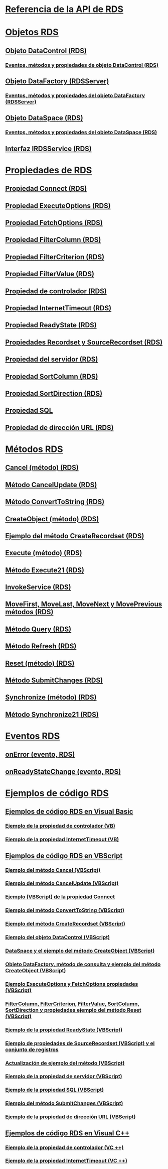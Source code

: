 # [Referencia de la API de RDS](rds-api-reference.md)

# [Objetos RDS](rds-objects.md)
## [Objeto DataControl (RDS)](datacontrol-object-rds.md)
### [Eventos, métodos y propiedades de objeto DataControl (RDS)](datacontrol-object-rds-properties-methods-and-events.md)
## [Objeto DataFactory (RDSServer)](datafactory-object-rdsserver.md)
### [Eventos, métodos y propiedades del objeto DataFactory (RDSServer)](datafactory-object-rdsserver-properties-methods-and-events.md)
## [Objeto DataSpace (RDS)](dataspace-object-rds.md)
### [Eventos, métodos y propiedades del objeto DataSpace (RDS)](dataspace-object-rds-properties-methods-and-events.md)
## [Interfaz IRDSService (RDS)](irdsservice-interface-rds.md)

# [Propiedades de RDS](rds-properties.md)
## [Propiedad Connect (RDS)](connect-property-rds.md)
## [Propiedad ExecuteOptions (RDS)](executeoptions-property-rds.md)
## [Propiedad FetchOptions (RDS)](fetchoptions-property-rds.md)
## [Propiedad FilterColumn (RDS)](filtercolumn-property-rds.md)
## [Propiedad FilterCriterion (RDS)](filtercriterion-property-rds.md)
## [Propiedad FilterValue (RDS)](filtervalue-property-rds.md)
## [Propiedad de controlador (RDS)](handler-property-rds.md)
## [Propiedad InternetTimeout (RDS)](internettimeout-property-rds.md)
## [Propiedad ReadyState (RDS)](readystate-property-rds.md)
## [Propiedades Recordset y SourceRecordset (RDS)](recordset-sourcerecordset-properties-rds.md)
## [Propiedad del servidor (RDS)](server-property-rds.md)
## [Propiedad SortColumn (RDS)](sortcolumn-property-rds.md)
## [Propiedad SortDirection (RDS)](sortdirection-property-rds.md)
## [Propiedad SQL](sql-property.md)
## [Propiedad de dirección URL (RDS)](url-property-rds.md)

# [Métodos RDS](rds-methods.md)
## [Cancel (método) (RDS)](cancel-method-rds.md)
## [Método CancelUpdate (RDS)](cancelupdate-method-rds.md)
## [Método ConvertToString (RDS)](converttostring-method-rds.md)
## [CreateObject (método) (RDS)](createobject-method-rds.md)
## [Ejemplo del método CreateRecordset (RDS)](createrecordset-method-rds.md)
## [Execute (método) (RDS)](execute-method-rds.md)
## [Método Execute21 (RDS)](execute21-method-rds.md)
## [InvokeService (RDS)](invokeservice-rds.md)
## [MoveFirst, MoveLast, MoveNext y MovePrevious métodos (RDS)](movefirst-movelast-movenext-and-moveprevious-methods-rds.md)
## [Método Query (RDS)](query-method-rds.md)
## [Método Refresh (RDS)](refresh-method-rds.md)
## [Reset (método) (RDS)](reset-method-rds.md)
## [Método SubmitChanges (RDS)](submitchanges-method-rds.md)
## [Synchronize (método) (RDS)](synchronize-method-rds.md)
## [Método Synchronize21 (RDS)](synchronize21-method-rds.md)

# [Eventos RDS](rds-events.md)
## [onError (evento, RDS)](onerror-event-rds.md)
## [onReadyStateChange (evento, RDS)](onreadystatechange-event-rds.md)

# [Ejemplos de código RDS](rds-code-examples.md)
## [Ejemplos de código RDS en Visual Basic](rds-code-examples-in-visual-basic.md)
### [Ejemplo de la propiedad de controlador (VB)](handler-property-example-vb.md)
### [Ejemplo de la propiedad InternetTimeout (VB)](internettimeout-property-example-vb.md)
## [Ejemplos de código RDS en VBScript](rds-code-examples-in-vbscript.md)
### [Ejemplo del método Cancel (VBScript)](cancel-method-example-vbscript.md)
### [Ejemplo del método CancelUpdate (VBScript)](cancelupdate-method-example-vbscript.md)
### [Ejemplo (VBScript) de la propiedad Connect](connect-property-example-vbscript.md)
### [Ejemplo del método ConvertToString (VBScript)](converttostring-method-example-vbscript.md)
### [Ejemplo del método CreateRecordset (VBScript)](createrecordset-method-example-vbscript.md)
### [Ejemplo del objeto DataControl (VBScript)](datacontrol-object-example-vbscript.md)
### [DataSpace y el ejemplo del método CreateObject (VBScript)](dataspace-object-and-createobject-method-example-vbscript.md)
### [Objeto DataFactory, método de consulta y ejemplo del método CreateObject (VBScript)](datafactory-object-query-method-and-createobject-method-example-vbscript.md)
### [Ejemplo ExecuteOptions y FetchOptions propiedades (VBScript)](executeoptions-and-fetchoptions-properties-example-vbscript.md)
### [FilterColumn, FilterCriterion, FilterValue, SortColumn, SortDirection y propiedades ejemplo del método Reset (VBScript)](filter-column-criterion-value-sortcolumn-sortdirection-example-vbscript.md)
### [Ejemplo de la propiedad ReadyState (VBScript)](readystate-property-example-vbscript.md)
### [Ejemplo de propiedades de SourceRecordset (VBScript) y el conjunto de registros](recordset-and-sourcerecordset-properties-example-vbscript.md)
### [Actualización de ejemplo del método (VBScript)](refresh-method-example-vbscript.md)
### [Ejemplo de la propiedad de servidor (VBScript)](server-property-example-vbscript.md)
### [Ejemplo de la propiedad SQL (VBScript)](sql-property-example-vbscript.md)
### [Ejemplo del método SubmitChanges (VBScript)](submitchanges-method-example-vbscript.md)
### [Ejemplo de la propiedad de dirección URL (VBScript)](url-property-example-vbscript.md)
## [Ejemplos de código RDS en Visual C++](rds-code-examples-in-visual-c.md)
### [Ejemplo de la propiedad de controlador (VC ++)](handler-property-example-vc.md)
### [Ejemplo de la propiedad InternetTimeout (VC ++)](internettimeout-property-example-vc.md)
